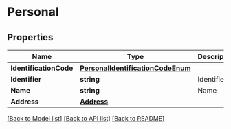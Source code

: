 # Personal

## Properties
Name | Type | Description | Notes
------------ | ------------- | ------------- | -------------
**IdentificationCode** | [**PersonalIdentificationCodeEnum**](PersonalIdentificationCodeEnum.md) |  | 
**Identifier** | **string** | Identifier | 
**Name** | **string** | Name | 
**Address** | [**Address**](Address.md) |  | 

[[Back to Model list]](../README.md#documentation-for-models) [[Back to API list]](../README.md#documentation-for-api-endpoints) [[Back to README]](../README.md)



